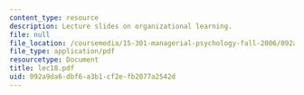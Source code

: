 ```yaml
---
content_type: resource
description: Lecture slides on organizational learning.
file: null
file_location: /coursemedia/15-301-managerial-psychology-fall-2006/092a9da6dbf6a3b1cf2efb2077a2542d_lec18.pdf
file_type: application/pdf
resourcetype: Document
title: lec18.pdf
uid: 092a9da6-dbf6-a3b1-cf2e-fb2077a2542d
---
```

